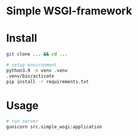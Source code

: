 # Simple WSGI-framework

# Install
```bash
git clone ... && cd ...

# setup environment
python3.9 -m venv .venv
.venv/bin/activate
pip install -r requirements.txt
```

# Usage
```bash
# run server
gunicorn src.simple_wsgi:application
```
